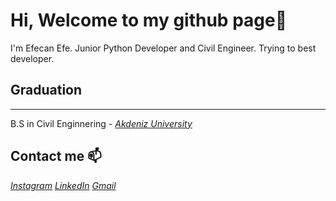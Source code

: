 # Hi, Welcome to my github page👋

I'm Efecan Efe. Junior Python Developer and Civil Engineer. 
Trying to best developer.
## Graduation
---
B.S in Civil Enginnering - *[Akdeniz University](https://www.akdeniz.edu.tr/)*

Contact me 📫
---
*[Instagram](https://www.instagram.com/efejanefe/)*
*[LinkedIn](https://www.linkedin.com/in/efecan-efe-a897a71a7/)*
*[Gmail](mh.efecanefe@gmail.com)*

<!---
EfecanE/EfecanE is a ✨ special ✨ repository because its `README.md` (this file) appears on your GitHub profile.
You can click the Preview link to take a look at your changes.
--->
